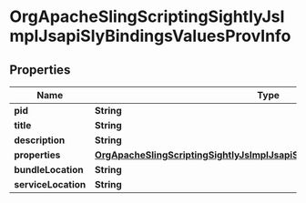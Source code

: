 

# OrgApacheSlingScriptingSightlyJsImplJsapiSlyBindingsValuesProvInfo

## Properties

Name | Type | Description | Notes
------------ | ------------- | ------------- | -------------
**pid** | **String** |  |  [optional]
**title** | **String** |  |  [optional]
**description** | **String** |  |  [optional]
**properties** | [**OrgApacheSlingScriptingSightlyJsImplJsapiSlyBindingsValuesProvProperties**](OrgApacheSlingScriptingSightlyJsImplJsapiSlyBindingsValuesProvProperties.md) |  |  [optional]
**bundleLocation** | **String** |  |  [optional]
**serviceLocation** | **String** |  |  [optional]



